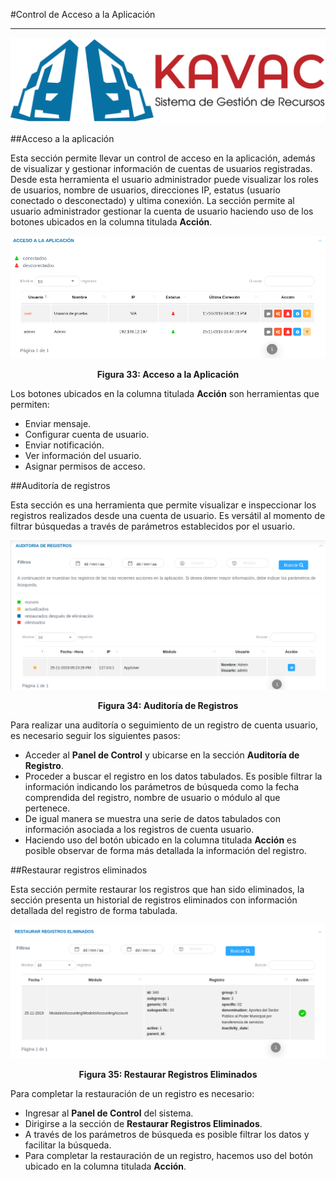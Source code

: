 #Control de Acceso a la Aplicación  
**********************************

![Screenshot](../img/logokavac.png#imagen)

##Acceso a la aplicación

Esta sección permite llevar un control de acceso en la aplicación, además de visualizar y gestionar información de cuentas de usuarios registradas. Desde esta herramienta el usuario administrador puede visualizar los roles de usuarios, nombre de usuarios, direcciones IP, estatus (usuario conectado o desconectado) y ultima conexión.   La sección permite al usuario administrador gestionar la cuenta de usuario haciendo uso de los botones ubicados en la columna titulada **Acción**.


![Screenshot](../img/figure_33.png)<div style="text-align: center;font-weight: bold">Figura 33: Acceso a la Aplicación</div>


Los botones ubicados en la columna titulada **Acción** son herramientas que permiten:  

 - Enviar mensaje. 
 - Configurar cuenta de usuario. 
 - Enviar notificación. 
 - Ver información del usuario.  
 - Asignar permisos de acceso.	      
 


##Auditoría de registros 


Esta sección es una herramienta que permite visualizar e inspeccionar los registros realizados desde una cuenta de usuario.    Es versátil al momento de filtrar búsquedas a través de parámetros establecidos por el usuario. 


![Screenshot](../img/figure_34.png)<div style="text-align: center;font-weight: bold">Figura 34: Auditoría de Registros</div>

Para realizar una auditoría o seguimiento de un registro de cuenta usuario, es necesario seguir los siguientes pasos: 
 
 - Acceder al **Panel de Control** y ubicarse en la sección **Auditoría de Registro**.
 - Proceder a buscar el registro en los datos tabulados.   Es posible filtrar la información indicando los parámetros de búsqueda como la fecha comprendida del registro, nombre de usuario o módulo al que pertenece. 
 - De igual manera se muestra una serie de datos tabulados con información asociada a los registros de cuenta usuario.
 - Haciendo uso del botón ubicado en la columna titulada **Acción** es posible observar de forma más detallada la información del registro.  


##Restaurar registros eliminados 


Esta sección permite restaurar los registros que han sido eliminados, la sección presenta un historial de registros eliminados con información detallada del registro de forma tabulada.  


![Screenshot](../img/figure_35.png)<div style="text-align: center;font-weight: bold">Figura 35: Restaurar Registros Eliminados</div>

Para completar la restauración de un registro es necesario:

- Ingresar al **Panel de Control** del sistema. 
- Dirigirse a la sección de **Restaurar Registros Eliminados**.  
- A través de los parámetros de búsqueda es posible filtrar los datos y facilitar la búsqueda.    
- Para completar la restauración de un registro, hacemos uso del botón ubicado en la columna titulada **Acción**.







